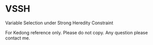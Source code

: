 # VSSH
Variable Selection under Strong Heredity Constraint

For Kedong reference only.
Please do not copy.
Any question please contact me.